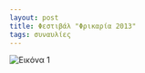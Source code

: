 ```yaml
---
layout: post
title: Φεστιβάλ "Φρικαρία 2013"
tags: συναυλίες
---
```


![Εικόνα 1](https://chief.github.io/public/images/lives/28-07-2013.png)

